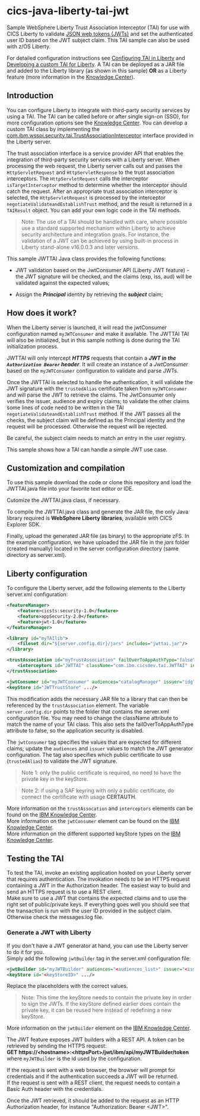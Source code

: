 # cics-java-liberty-tai-jwt
Sample WebSphere Liberty Trust Association Interceptor (TAI) for use with CICS Liberty to validate [JSON web tokens (JWTs)](https://tools.ietf.org/html/rfc7519)
and set the authenticated user ID based on the JWT subject claim. This TAI sample can also be used with z/OS Liberty.

For detailed configuration instructions see [Configuring TAI in Liberty](https://www.ibm.com/support/knowledgecenter/en/SSEQTP_liberty/com.ibm.websphere.wlp.nd.multiplatform.doc/ae/twlp_sec_tai.html) and [Developing a custom TAI for Liberty](https://www.ibm.com/support/knowledgecenter/en/SSEQTP_liberty/com.ibm.websphere.wlp.nd.multiplatform.doc/ae/twlp_dev_custom_tai.html).
A TAI can be deployed as a JAR file and added to the Liberty library (as shown in this sample) **__OR__** as a Liberty feature (more information in the [Knowledge Center](https://www.ibm.com/support/knowledgecenter/SSEQTP_liberty/com.ibm.websphere.wlp.nd.multiplatform.doc/ae/twlp_feat_tai.html)).

## Introduction

You can configure Liberty to integrate with third-party security services by using a TAI. The TAI can be called before or after single sign-on (SSO), for more configuration options see the [Knowledge Center](https://www.ibm.com/support/knowledgecenter/SSEQTP_liberty/com.ibm.websphere.liberty.autogen.base.doc/ae/rwlp_config_trustAssociation.html).
You can develop a custom TAI class by implementing the [com.ibm.wsspi.security.tai.TrustAssociationInterceptor](https://www.ibm.com/support/knowledgecenter/en/SSEQTP_liberty/com.ibm.websphere.javadoc.liberty.doc/com.ibm.websphere.appserver.api.security_1.2-javadoc/com/ibm/wsspi/security/tai/TrustAssociationInterceptor.html) interface provided in the Liberty server.

The trust association interface is a service provider API that enables the integration of third-party security services with a Liberty server. When processing the web request, the Liberty server calls out and passes the `HttpServletRequest` and `HttpServletResponse` to the trust association interceptors. The `HttpServletRequest` calls the interceptor `isTargetInterceptor` method to determine whether the interceptor should catch the request. After an appropriate trust association interceptor is selected, the `HttpServletRequest` is processed by the interceptor `negotiateValidateandEstablishTrust` method, and the result is returned in a `TAIResult` object. You can add your own logic code in the TAI methods.

> Note: The use of a TAI should be handled with care, where possible use a standard supported mechanism within Liberty to achieve security architecture and integration goals. For instance, the validation of a JWT can be achieved by using built-in process in Liberty stand-alone v16.0.0.3 and later versions.

This sample JWTTAI Java class provides the following functions:

* JWT validation based on the JwtConsumer API (Liberty JWT feature) - the JWT signature will be checked, and the claims (exp, iss, aud) will be validated against the expected values;

* Assign the ***Principal*** identity by retrieving the ***subject*** claim;

## How does it work?

When the Liberty server is launched, it will read the jwtConsumer configuration named `myJWTConsumer` and make it available. The JWTTAI TAI will also be initialized, but in this sample nothing is done during the TAI initialization process.

JWTTAI will only intercept ***HTTPS*** requests that contain a ***JWT in the `Authorization Bearer` header***.
It will create an instance of a *JwtConsumer* based on the `myJWTConsumer` configuration to validate and parse JWTs.

Once the JWTTAI is selected to handle the authentication, it will validate the JWT signature with the `trustedAlias` certificate taken from `myJWTConsumer` and will parse the JWT to retrieve the claims. 
The JwtConsumer only verifies the issuer, audience and expiry claims; to validate the other claims some lines of code need to be written in the TAI `negotiateValidateandEstablishTrust` method.
If the JWT passes all the checks, the subject claim will be defined as the Principal identity and the request will be processed.
Otherwise the request will be rejected.

Be careful, the subject claim needs to match an entry in the user registry.

This sample shows how a TAI can handle a simple JWT use case.

## Customization and compilation

To use this sample download the code or clone this repository and load the JWTTAI.java file into your favorite text editor or IDE.

Cutomize the JWTTAI.java class, if necessary. 

To compile the JWTTAI.java class and generate the JAR file, the only Java library required is **__WebSphere Liberty libraries__**, available with CICS Explorer SDK.

Finally, upload the generated JAR file (as binary) to the appropriate zFS. In the example configuration, we have uploaded the JAR file in the *jars* folder (created manually) located in the server configuration directory (same directory as server.xml).

## Liberty configuration

To configure the Liberty server, add the following elements to the Liberty server.xml configuration:

```xml
<featureManager>
    <feature>cicsts:security-1.0</feature>
    <feature>appSecurity-2.0</feature>
    <feature>jwt-1.0</feature>
</featureManager>

<library id="myTAIlib">
    <fileset dir="${server.config.dir}/jars" includes="jwttai.jar"/>
</library>

<trustAssociation id="myTrustAssociation" failOverToAppAuthType="false" invokeForUnprotectedURI="false">
    <interceptors id="JWTTAI" className="com.ibm.cicsdev.tai.JWTTAI" invokeAfterSSO="true" invokeBeforeSSO="false" libraryRef="myTAIlib"/>
</trustAssociation>

<jwtConsumer id="myJWTConsumer" audiences="catalogManager" issuer="idg" signatureAlgorithm="RS256" trustStoreRef="JWTTrustStore" trustedAlias="<certificate_label_or_alias>"/>
<keyStore id="JWTTrustStore" .../>

```

This modification adds the necessary JAR file to a library that can then be referenced by the `trustAssociation` element. The variable `server.config.dir` points to the folder that contains the server.xml configuration file.
You may need to change the className attribute to match the name of your TAI class.
This also sets the failOverToAppAuthType attribute to false, so the application security is disabled.

The `jwtConsumer` tag specifies the values that are expected for different claims; update the `audiences` and `issuer` values to match the JWT generator configuration. The tag also specifies which public certificate to use (`trustedAlias`) to validate the JWT signature.
> Note 1: only the public certificate is required, no need to have the private key in the keyStore.

> Note 2: if using a SAF keyring with only a public certificate, do connect the certificate with usage **CERTAUTH**. 

More information on the `trustAssocation` and `interceptors` elements can be found on the [IBM Knowledge Center](https://www.ibm.com/support/knowledgecenter/en/SSEQTP_liberty/com.ibm.websphere.liberty.autogen.base.doc/ae/rwlp_config_trustAssociation.html).<br/>
More information on the `jwtConsumer` element can be found on the [IBM Knowledge Center](https://www.ibm.com/support/knowledgecenter/en/SSEQTP_liberty/com.ibm.websphere.liberty.autogen.base.doc/ae/rwlp_config_jwtConsumer.html).<br/>
More information on the different supported keyStore types on the [IBM Knowledge Center](https://www.ibm.com/support/knowledgecenter/en/SS7K4U_liberty/com.ibm.websphere.wlp.zseries.doc/ae/rwlp_sec_keystores.html).<br/>

## Testing the TAI

To test the TAI, invoke an existing application hosted on your Liberty server that requires authentication. The invokation needs to be an HTTPS request containing a JWT in the Authorization header. The easiest way to build and send an HTTPS request is to use a REST client.<br/>
Make sure to use a JWT that contains the expected claims and to use the right set of public/private keys. If everything goes well you should see that the transaction is run with the user ID provided in the subject claim. Otherwise check the messages.log file.

### Generate a JWT with Liberty

If you don't have a JWT generator at hand, you can use the Liberty server to do it for you.<br/>
Simply add the following `jwtBuilder` tag in the server.xml configuration file:

```xml
<jwtBuilder id="myJWTBuilder" audiences="<audiences_list>" issuer="<issuer_value>" keyAlias="<certificate_label_or_alias>" keyStoreRef="<keyStoreID>"/>
<keyStore id="<keyStoreID>" .../>
```
Replace the placeholders with the correct values.
> Note: This time the keyStore needs to contain the private key in order to sign the JWTs. If the keyStore defined earlier does contain the private key, it can be reused here instead of redefining a new keyStore.

More information on the `jwtBuilder` element on the [IBM Knowledge Center](https://www.ibm.com/support/knowledgecenter/en/SS7K4U_liberty/com.ibm.websphere.liberty.autogen.zos.doc/ae/rwlp_config_jwtBuilder.html).

The JWT feature exposes JWT builders with a REST API. A token can be retrieved by sending the HTTPS request:<br/>
**GET https://&lt;hostname&gt;:&lt;httpsPort&gt;/jwt/ibm/api/myJWTBuilder/token**<br/>
where `myJWTBuilder` is the id used by the configuration.

If the request is sent with a web browser, the browser will prompt for credentials and if the authentication succeeds a JWT will be returned.<br/>
If the request is sent with a REST client, the request needs to contain a Basic Auth header with the credentials.

Once the JWT retrieved, it should be added to the request as an HTTP Authorization header, for instance "Authorization: Bearer &lt;JWT&gt;".

